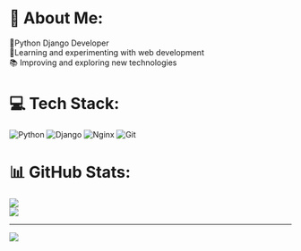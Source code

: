# 💫 About Me:
🚀Python Django Developer<br>🌱Learning and experimenting with web development<br>📚 Improving and exploring new technologies


# 💻 Tech Stack:
![Python](https://img.shields.io/badge/python-3670A0?style=for-the-badge&logo=python&logoColor=ffdd54) ![Django](https://img.shields.io/badge/django-%23092E20.svg?style=for-the-badge&logo=django&logoColor=white) ![Nginx](https://img.shields.io/badge/nginx-%23009639.svg?style=for-the-badge&logo=nginx&logoColor=white) ![Git](https://img.shields.io/badge/git-%23F05033.svg?style=for-the-badge&logo=git&logoColor=white)
# 📊 GitHub Stats:
![](https://github-readme-stats.vercel.app/api?username=AnnaPaytakov&theme=dark&hide_border=false&include_all_commits=false&count_private=false)<br/>
![](https://github-readme-streak-stats.herokuapp.com/?user=AnnaPaytakov&theme=dark&hide_border=false)<br/>

---
[![](https://visitcount.itsvg.in/api?id=AnnaPaytakov&icon=0&color=0)](https://visitcount.itsvg.in)

<!-- Proudly created with GPRM ( https://gprm.itsvg.in ) -->
